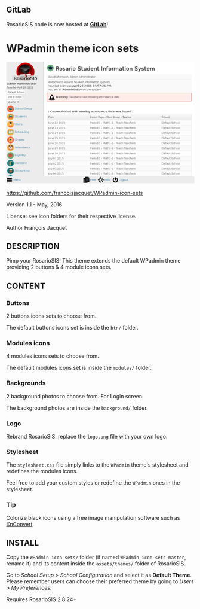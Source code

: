 GitLab
------

RosarioSIS code is now hosted at [**GitLab**](https://gitlab.com/francoisjacquet/rosariosis)!

WPadmin theme icon sets
=======================

![screenshot](https://raw.githubusercontent.com/francoisjacquet/WPadmin-icon-sets/master/screenshot.png)

https://github.com/francoisjacquet/WPadmin-icon-sets

Version 1.1 - May, 2016

License: see icon folders for their respective license.

Author François Jacquet

DESCRIPTION
-----------
Pimp your RosarioSIS!
This theme extends the default WPadmin theme providing 2 buttons & 4 module icons sets.

CONTENT
-------

### Buttons

2 buttons icons sets to choose from.

The default buttons icons set is inside the `btn/` folder.

### Modules icons

4 modules icons sets to choose from.

The default modules icons set is inside the `modules/` folder.

### Backgrounds

2 background photos to choose from. For Login screen.

The background photos are inside the `background/` folder.

### Logo

Rebrand RosarioSIS: replace the `logo.png` file with your own logo.

### Stylesheet

The `stylesheet.css` file simply links to the `WPadmin` theme's stylesheet
and redefines the modules icons.

Feel free to add your custom styles or redefine the `WPadmin` ones in the stylesheet.

### Tip

Colorize black icons using a free image manipulation software such as [XnConvert](http://www.xnview.com/en/xnconvert/).

INSTALL
-------
Copy the `WPadmin-icon-sets/` folder (if named `WPadmin-icon-sets-master`, rename it) and its content inside the `assets/themes/` folder of RosarioSIS.

Go to _School Setup > School Configuration_ and select it as **Default Theme**.
Please remember users can choose their preferred theme by going to _Users > My Preferences_.

Requires RosarioSIS 2.8.24+
